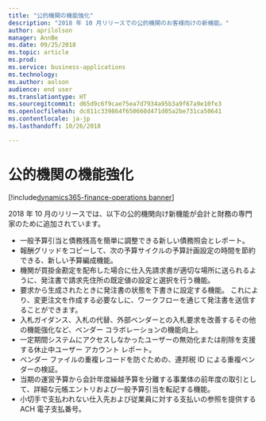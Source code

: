 ```yaml
---
title: "公的機関の機能強化"
description: "2018 年 10 月リリースでの公的機関のお客様向けの新機能。"
author: aprilolson
manager: AnnBe
ms.date: 09/25/2018
ms.topic: article
ms.prod: 
ms.service: business-applications
ms.technology: 
ms.author: aolson
audience: end user
ms.translationtype: HT
ms.sourcegitcommit: d65d9c6f9cae75ea7d7934a95b3a9f67a9e10fe3
ms.openlocfilehash: dc811c339864f650660d471d05a2be731ca50641
ms.contentlocale: ja-jp
ms.lasthandoff: 10/26/2018

---
```


# <a name="public-sector-enhancements"></a>公的機関の機能強化

[!include[dynamics365-finance-operations banner](../includes/dynamics365-finance-operations.md)]

2018 年 10 月のリリースでは、以下の公的機関向け新機能が会計と財務の専門家のために追加されています。

- 一般予算引当と債務残高を簡単に調整できる新しい債務照会とレポート。
- 報酬グリッドをコピーして、次の予算サイクルの予算計画設定の時間を節約できる、新しい予算編成機能。
- 機関が買掛金勘定を配布した場合に仕入先請求書が適切な場所に送られるように、発注書で請求先住所の既定値の設定と選択を行う機能。
- 要求から生成されたときに発注書の状態を下書きに設定する機能。 これにより、変更注文を作成する必要なしに、ワークフローを通じて発注書を送信することができます。
- 入札ガイダンス、入札の代替、外部ベンダーとの入札要求を改善するその他の機能強化など、ベンダー コラボレーションの機能向上。
- 一定期間システムにアクセスしなかったユーザーの無効化または削除を支援する休止中ユーザー アカウント レポート。 
- ベンダー ファイルの重複レコードを防ぐための、連邦税 ID による重複ベンダーの検証。
- 当期の運営予算から会計年度繰越予算を分離する事業体の前年度の取引として、詳細な元帳エントリおよび一般予算引当を転記する機能。
-   小切手で支払われない仕入先および従業員に対する支払いの参照を提供する ACH 電子支払番号。



